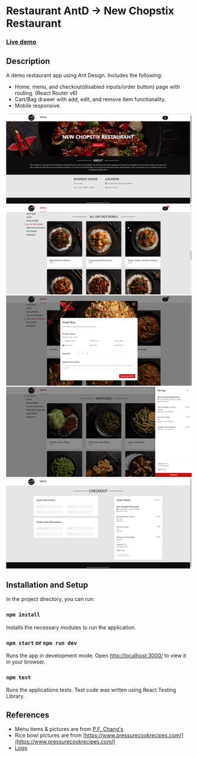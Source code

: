 # Restaurant AntD -> New Chopstix Restaurant

### [Live demo](https://restaurant-antd.netlify.app/)

## Description

A demo restaurant app using Ant Design. Includes the following:

- Home, menu, and checkout(disabled inputs/order button) page with routing. (React Router v6)
- Cart/Bag drawer with add, edit, and remove item functionality.
- Mobile responsive.

![Alt text](https://github.com/brucean52/restaurant-antd/blob/master/home.png "main")
![Alt text](https://github.com/brucean52/restaurant-antd/blob/master/menu.png "menu")
![Alt text](https://github.com/brucean52/restaurant-antd/blob/master/add-item.png "add-item")
![Alt text](https://github.com/brucean52/restaurant-antd/blob/master/drawer.png "drawer")
![Alt text](https://github.com/brucean52/restaurant-antd/blob/master/checkout.png "checkout")

## Installation and Setup

In the project directory, you can run:

### `npm install`
Installs the necessary modules to run the application.

### `npm start` or `npm run dev`
Runs the app in development mode.
Open [http://localhost:3000/](http://localhost:3000/) to view it in your browser.

### `npm test`
Runs the applications tests. Test code was wrtten using React Testing Library.

## References

- Menu items & pictures are from [P.F. Chang's](https://www.pfchangs.com/)
- Rice bowl pictures are from [https://www.pressurecookrecipes.com/](https://www.pressurecookrecipes.com/)
- [Logo](https://www.dreamstime.com/chinese-plate-chopsticks-logo-template-asian-style-plate-vector-design-chinese-plate-chopsticks-logo-template-asian-image108252892)